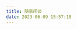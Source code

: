 ```yaml
---
title: 随意闲谈
date: 2023-06-09 15:57:18
---
```



<!-- <script src="https://cdn.jsdelivr.net/npm/qexo-static@1.6.0/hexo/talks.js"></script>
<link rel="stylesheet" href="https://cdn.jsdelivr.net/npm/qexo-static@1.6.0/hexo/talks.css">
<div id="qexot"></div>
<script>showQexoTalks("qexot", "https://www.wyxybzy.top", 5)</script> -->

<head>
  <!-- ... -->
  <script src="//cdn.jsdelivr.net/gh/Uyoahz26/daodao@main/dist/qexo-dao.min.js"></script>
  <!-- ... -->
</head>
<body>
  <!-- ... -->
  <div id="qexoDaoDao"></div>
  <script>
    qexoDaodao?.init({
      el: "#qexoDaoDao",
      avatar: "https://fastly.jsdelivr.net/gh/ljl2107/imageshack/comment-avatar/5.jpg",
      name: "ljl2107",
      title:'闲谈',
      limit: 10,
      useLoadingImg: true,
      loadingimg:'https://fastly.jsdelivr.net/gh/ljl2107/imageshack/Running-deer.gif',
      baseURL: "https://www.wyxybzy.top/",
    }).then(function (){
      console.log("qexoDaodao加载完成");
    })
  </script>
</body>

